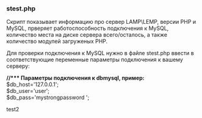 ### stest.php
Скрипт показывает информацию про сервер LAMP\LEMP, версии PHP и MySQL, прверяет работоспособность подключения к MySQL, количество места на диске сервера всего/осталось, а также количество модулей загруженых PHP.

Для проверки подключения к MySQL нужно в файле stest.php ввести в соответствующие переменные параметры подключения к вашему серверу:

__//*** Параметры подключения к dbmysql, пример:__   
$db_host='127.0.0.1';   
$db_user='user';   
$db_pass='mystrongpassword ';   

test2
